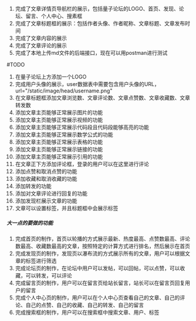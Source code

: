 1. 完成了文章详情页导航栏的展示，包括量子论坛的LOGO、首页、发现、论坛、留言、个人中心、搜素框
2. 完成了文章标题框的展示：包括作者头像、作者昵称、文章标题、文章发布时间
3. 完成了文章内容的展示
4. 完成了文章评论的展示
5. 完成了本地上传md文件的后端接口，现在可以用postman进行测试

#TODO
1. 在量子论坛上方添加一个LOGO
2. 完成用户头像的展示，user数据表中需要包含用户头像的URL，url="/static/image/head/username.png"
2. 在文章标题框添加文章浏览数、文章评论数、文章点赞数、文章收藏数、文章转发数
3. 添加文章主页能够正常展示图片的功能
4. 添加文章主页能够正常展示视频的功能
5. 添加文章主页能够正常展示代码段且代码段能够高亮的功能
6. 添加文章主页能够正常展示数学公式的功能
7. 添加文章主页能够正常展示表格的功能
8. 添加文章主页能够正常展示链接的功能
9. 添加文章主页能够正常展示引用的功能
10. 在文章正下方添加评论框，登录的用户可以在这里进行评论
11. 添加点赞和取消点赞的功能
12. 添加收藏和取消收藏的功能
13. 添加转发的功能
14. 添加对文章评论进行回复的功能
15. 添加发现栏展示文章的功能
16. 文章可以设置标签，并且标题框中会展示标签

##### 大一点的要做的功能
1. 完成首页的制作，首页以轮播的方式展示最新、热度最高、点赞数最高、评论数最高、收藏数最高的文章，按照特定的计算方式进行排名，然后展示在首页
2. 完成发现页的制作，发现页以瀑布流的方式展示所有的文章，用户可以根据文章的标签进行筛选
3. 完成论坛页的制作，在论坛中用户可以发帖，可以回帖，可以点赞，可以收藏，可以转发，可以评论
4. 完成留言页的制作，用户可以在留言页给站长留言，站长可以在留言页回复用户的留言
5. 完成个人中心页的制作，用户可以在个人中心页查看自己的文章、自己的评论、自己的点赞、自己的收藏、自己的转发、自己的留言
6. 完成搜索框的制作，用户可以在搜索框中搜索文章、用户、标签